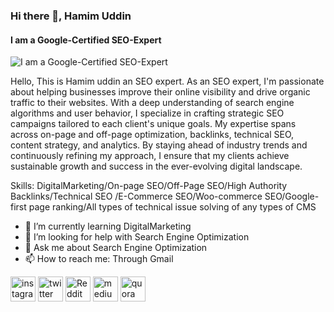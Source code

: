 ### Hi there 👋, Hamim Uddin
#### I am a Google-Certified SEO-Expert
![I am a Google-Certified SEO-Expert](https://miro.medium.com/v2/resize:fit:828/format:webp/1*07NIpPzNdWeKKvhiJt8yEA.jpeg)

Hello, This is Hamim uddin an SEO expert. As an SEO expert, I'm passionate about helping businesses improve their online visibility and drive organic traffic to their websites. With a deep understanding of search engine algorithms and user behavior, I specialize in crafting strategic SEO campaigns tailored to each client's unique goals. My expertise spans across on-page and off-page optimization, backlinks, technical SEO, content strategy, and analytics. By staying ahead of industry trends and continuously refining my approach, I ensure that my clients achieve sustainable growth and success in the ever-evolving digital landscape.

Skills: DigitalMarketing/On-page SEO/Off-Page SEO/High Authority Backlinks/Technical SEO /E-Commerce SEO/Woo-commerce SEO/Google-first page ranking/All types of technical issue solving of any types of CMS

- 🌱 I’m currently learning DigitalMarketing  
- 🤔 I’m looking for help with Search Engine Optimization 
- 💬 Ask me about Search Engine Optimization 
- 📫 How to reach me: Through Gmail  


[<img src='https://cdn.jsdelivr.net/npm/simple-icons@3.0.1/icons/instagram.svg' alt='instagram' height='40'>](https://www.instagram.com/https://www.instagram.com/seo_expert_hamim/?hl=en/)  [<img src='https://cdn.jsdelivr.net/npm/simple-icons@3.0.1/icons/twitter.svg' alt='twitter' height='40'>](https://twitter.com/https://x.com/SEOExpert_Hamim)  [<img src='https://cdn.jsdelivr.net/npm/simple-icons@3.0.1/icons/reddit.svg' alt='Reddit' height='40'>](https://www.reddit.com/user/https://www.reddit.com/user/Hamim-SEO-Expert/)  [<img src='https://cdn.jsdelivr.net/npm/simple-icons@3.0.1/icons/medium.svg' alt='medium' height='40'>](https://medium.com/@SEO-Expert-Hamim)  [<img src='https://cdn.jsdelivr.net/npm/simple-icons@3.0.1/icons/quora.svg' alt='quora' height='40'>](https://www.quora.com/profile/Hamim-SEO-Expert)  


